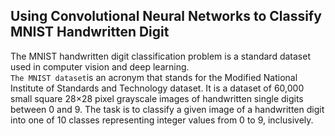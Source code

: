 ## Using Convolutional Neural Networks to Classify MNIST Handwritten Digit


The MNIST handwritten digit classification problem is a standard dataset used in computer vision and deep learning.</br>
`The MNIST dataset`is an acronym that stands for the Modified National Institute of Standards and Technology dataset. It is a dataset of 60,000 small square 28×28 pixel grayscale images of handwritten single digits between 0 and 9. The task is to classify a given image of a handwritten digit into one of 10 classes representing integer values from 0 to 9, inclusively.
